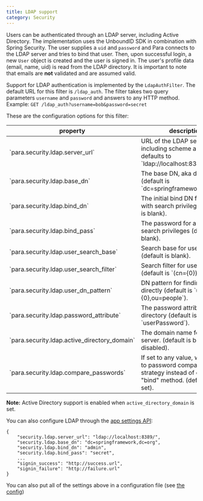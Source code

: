 ```yaml
---
title: LDAP support
category: Security
---
```


Users can be authenticated through an LDAP server, including Active Directory. The implementation uses the UnboundID
SDK in combination with Spring Security. The user supplies a `uid` and `password` and Para connects to the LDAP server
and tries to bind that user. Then, upon successful login, a new `User` object is created and the user is signed in.
The user's profile data (email, name, uid) is read from the LDAP directory. It is important to note that emails are
**not** validated and are assumed valid.

Support for LDAP authentication is implemented by the `LdapAuthFilter`. The default URL for this filter is
`/ldap_auth`. The filter takes two query parameters `username` and `password` and answers to any HTTP method.
Example: `GET /ldap_auth?username=bob&password=secret`

These are the configuration options for this filter:

<table class="table table-striped">
	<thead>
		<tr>
			<th>property</th>
			<th>description</th>
		</tr>
	</thead>
	<tbody>
		<tr><td>`para.security.ldap.server_url`</td><td>URL of the LDAP server, including scheme and port, defaults to `ldap://localhost:8389/`. </td></tr>
		<tr><td>`para.security.ldap.base_dn`</td><td>The base DN, aka domain (default is `dc=springframework,dc=org`). </td></tr>
		<tr><td>`para.security.ldap.bind_dn`</td><td>The initial bind DN for a user with search privileges (default is blank). </td></tr>
		<tr><td>`para.security.ldap.bind_pass`</td><td>The password for a user with search privileges (default is blank). </td></tr>
		<tr><td>`para.security.ldap.user_search_base`</td><td>Search base for user searches (default is blank).</td></tr>
		<tr><td>`para.security.ldap.user_search_filter`</td><td>Search filter for user searches (default is `(cn={0})`). </td></tr>
		<tr><td>`para.security.ldap.user_dn_pattern`</td><td>DN pattern for finding users directly (default is `uid={0},ou=people`). </td></tr>
		<tr><td>`para.security.ldap.password_attribute`</td><td>The password attribute in the directory (default is `userPassword`). </td></tr>
		<tr><td>`para.security.ldap.active_directory_domain`</td><td> The domain name for AD server. (default is blank, AD is disabled). </td></tr>
		<tr><td>`para.security.ldap.compare_passwords`</td><td> If set to any value, will switch to password comparison strategy instead of default "bind" method. (default - not set). </td></tr>
	</tbody>
</table>

**Note:** Active Directory support is enabled when `active_directory_domain` is set.

You can also configure LDAP through the [app settings API](#050-api-settings-put):
```
{
	"security.ldap.server_url": "ldap://localhost:8389/",
	"security.ldap.base_dn": "dc=springframework,dc=org",
	"security.ldap.bind_dn": "admin",
	"security.ldap.bind_pass": "secret",
	...
	"signin_success": "http://success.url",
	"signin_failure": "http://failure.url"
}
```

You can also put all of the settings above in a configuration file (see [the config](#005-config))